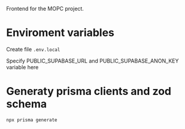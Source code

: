 Frontend for the MOPC project.

# Enviroment variables

Create file `.env.local`

Specify PUBLIC_SUPABASE_URL and PUBLIC_SUPABASE_ANON_KEY variable here

# Generaty prisma clients and zod schema
```shell
npx prisma generate
```